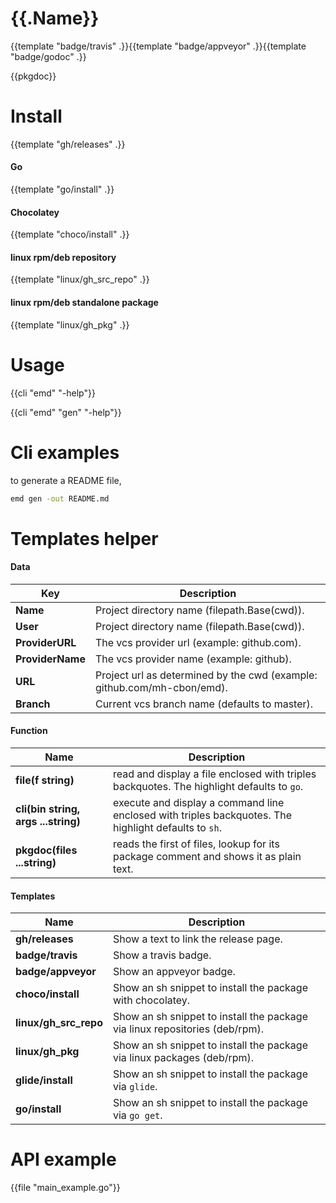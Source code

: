 # {{.Name}}

{{template "badge/travis" .}}{{template "badge/appveyor" .}}{{template "badge/godoc" .}}

{{pkgdoc}}

# Install

{{template "gh/releases" .}}

#### Go
{{template "go/install" .}}

#### Chocolatey

{{template "choco/install" .}}

#### linux rpm/deb repository

{{template "linux/gh_src_repo" .}}

#### linux rpm/deb standalone package

{{template "linux/gh_pkg" .}}

# Usage

{{cli "emd" "-help"}}

{{cli "emd" "gen" "-help"}}

# Cli examples

to generate a README file,
```sh
emd gen -out README.md
```

# Templates helper

#### Data

| Key | Description |
| -- | -- |
| __Name__ | Project directory name (filepath.Base(cwd)). |
| __User__ | Project directory name (filepath.Base(cwd)). |
| __ProviderURL__ | The vcs provider url (example: github.com). |
| __ProviderName__ | The vcs provider name (example: github). |
| __URL__ | Project url as determined by the cwd (example: github.com/mh-cbon/emd). |
| __Branch__ | Current vcs branch name (defaults to master). |

#### Function

| Name | Description |
| -- | -- |
| __file(f string)__ | read and display a file enclosed with triples backquotes. The highlight defaults to `go`. |
| __cli(bin string, args ...string)__ | execute and display a command line enclosed with triples backquotes. The highlight defaults to `sh`. |
| __pkgdoc(files ...string)__ | reads the first of files, lookup for its package comment and shows it as plain text. |

#### Templates

| Name | Description
| -- | --
| __gh/releases__ | Show a text to link the release page. |
| __badge/travis__ | Show a travis badge. |
| __badge/appveyor__ | Show an appveyor badge. |
| __choco/install__ | Show an sh snippet to install the package with chocolatey. |
| __linux/gh_src_repo__ | Show an sh snippet to install the package via linux repositories (deb/rpm). |
| __linux/gh_pkg__ | Show an sh snippet to install the package via linux packages (deb/rpm). |
| __glide/install__ | Show an sh snippet to install the package via `glide`. |
| __go/install__ | Show an sh snippet to install the package via `go get`. |

# API example

{{file "main_example.go"}}
